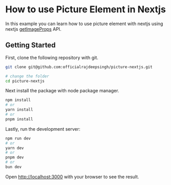 # How to use Picture Element in Nextjs

In this example you can learn how to use picture element with nextjs using nextjs [getImageProps](https://nextjs.org/docs/app/api-reference/components/image#getimageprops) API.

## Getting Started

First, clone the following repository with git.

```bash
git clone git@github.com:officialrajdeepsingh/picture-nextjs.git

# change the folder
cd picture-nextjs
```

Next install the package with node package manager.

```bash
npm install
# or
yarn install
# or
pnpm install
```

Lastly, run the development server:

```bash
npm run dev
# or
yarn dev
# or
pnpm dev
# or
bun dev
```

Open [http://localhost:3000](http://localhost:3000) with your browser to see the result.
